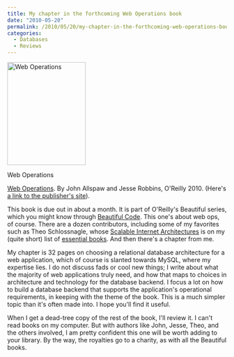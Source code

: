 ```yaml
---
title: My chapter in the forthcoming Web Operations book
date: "2010-05-20"
permalink: /2010/05/20/my-chapter-in-the-forthcoming-web-operations-book/
categories:
  - Databases
  - Reviews
---
```

<div id="attachment_1864" class="wp-caption alignleft" style="width: 190px">
  <a href="http://www.amazon.com/Web-Operations-Keeping-Data-Time/dp/1449377440?tag=xaprb-20"><img src="http://www.xaprb.com/blog/wp-content/uploads/2010/05/web_operations.gif" alt="Web Operations" title="Web Operations" width="180" height="236" class="size-full wp-image-1864" /></a><p class="wp-caption-text">
    Web Operations
  </p>
</div>

[Web Operations][1]. By John Allspaw and Jesse Robbins, O'Reilly 2010. (Here's [a link to the publisher's site][2]).

This book is due out in about a month. It is part of O'Reilly's Beautiful series, which you might know through [Beautiful Code][3]. This one's about web ops, of course. There are a dozen contributors, including some of my favorites such as Theo Schlossnagle, whose [Scalable Internet Architectures][4] is on my (quite short) list of [essential books][5]. And then there's a chapter from me.

My chapter is 32 pages on choosing a relational database architecture for a web application, which of course is slanted towards MySQL, where my expertise lies. I do not discuss fads or cool new things; I write about what the majority of web applications truly need, and how that maps to choices in architecture and technology for the database backend. I focus a lot on how to build a database backend that supports the application's operational requirements, in keeping with the theme of the book. This is a much simpler topic than it's often made into. I hope you'll find it useful.

When I get a dead-tree copy of the rest of the book, I'll review it. I can't read books on my computer. But with authors like John, Jesse, Theo, and the others involved, I am pretty confident this one will be worth adding to your library. By the way, the royalties go to a charity, as with all the Beautiful books.

 [1]: http://www.amazon.com/Web-Operations-Keeping-Data-Time/dp/1449377440?tag=xaprb-20
 [2]: http://oreilly.com/catalog/0636920000136
 [3]: http://www.amazon.com/Beautiful-Code-Leading-Programmers-Practice/dp/0596510047?tag=xaprb-20
 [4]: http://www.amazon.com/Scalable-Internet-Architectures-Theo-Schlossnagle/dp/067232699X?tag=xaprb-20
 [5]: http://www.xaprb.com/blog/essential-books
